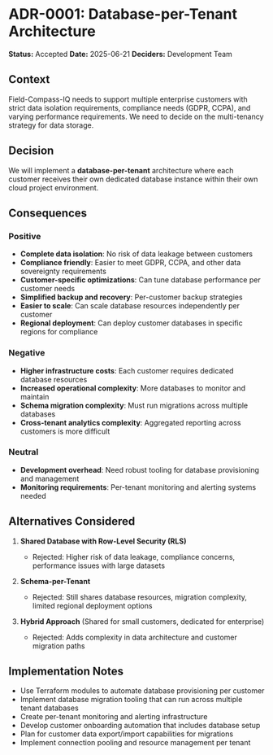 # ADR-0001: Database-per-Tenant Architecture

**Status:** Accepted
**Date:** 2025-06-21
**Deciders:** Development Team

## Context

Field-Compass-IQ needs to support multiple enterprise customers with strict data isolation requirements, compliance needs (GDPR, CCPA), and varying performance requirements. We need to decide on the multi-tenancy strategy for data storage.

## Decision

We will implement a **database-per-tenant** architecture where each customer receives their own dedicated database instance within their own cloud project environment.

## Consequences

### Positive
- **Complete data isolation**: No risk of data leakage between customers
- **Compliance friendly**: Easier to meet GDPR, CCPA, and other data sovereignty requirements
- **Customer-specific optimizations**: Can tune database performance per customer needs
- **Simplified backup and recovery**: Per-customer backup strategies
- **Easier to scale**: Can scale database resources independently per customer
- **Regional deployment**: Can deploy customer databases in specific regions for compliance

### Negative
- **Higher infrastructure costs**: Each customer requires dedicated database resources
- **Increased operational complexity**: More databases to monitor and maintain
- **Schema migration complexity**: Must run migrations across multiple databases
- **Cross-tenant analytics complexity**: Aggregated reporting across customers is more difficult

### Neutral
- **Development overhead**: Need robust tooling for database provisioning and management
- **Monitoring requirements**: Per-tenant monitoring and alerting systems needed

## Alternatives Considered

1. **Shared Database with Row-Level Security (RLS)**
   - Rejected: Higher risk of data leakage, compliance concerns, performance issues with large datasets

2. **Schema-per-Tenant**
   - Rejected: Still shares database resources, migration complexity, limited regional deployment options

3. **Hybrid Approach** (Shared for small customers, dedicated for enterprise)
   - Rejected: Adds complexity in data architecture and customer migration paths

## Implementation Notes

- Use Terraform modules to automate database provisioning per customer
- Implement database migration tooling that can run across multiple tenant databases
- Create per-tenant monitoring and alerting infrastructure
- Develop customer onboarding automation that includes database setup
- Plan for customer data export/import capabilities for migrations
- Implement connection pooling and resource management per tenant
